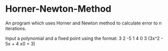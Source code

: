 # Horner-Newton-Method
An program which uses Horner and Newton method to calculate error to n iterations.

Input a polynomial and a fixed point using the format:
3 2 -5 1 4 0 3 (3x^2 - 5x + 4   x0 = 3)
